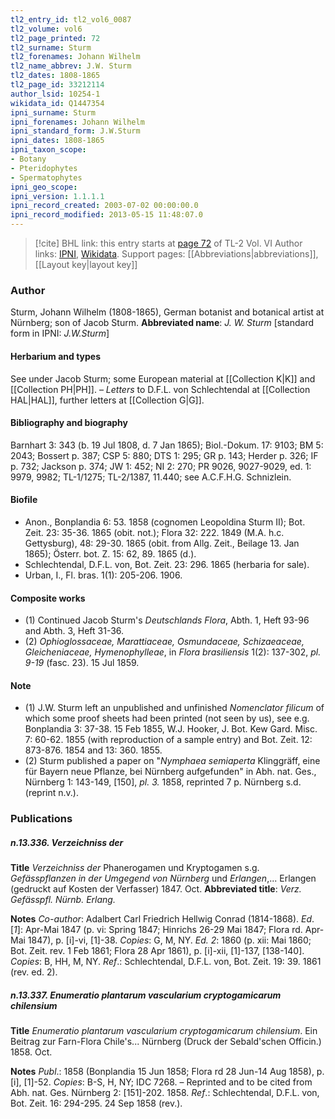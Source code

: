 ```yaml
---
tl2_entry_id: tl2_vol6_0087
tl2_volume: vol6
tl2_page_printed: 72
tl2_surname: Sturm
tl2_forenames: Johann Wilhelm
tl2_name_abbrev: J.W. Sturm
tl2_dates: 1808-1865
tl2_page_id: 33212114
author_lsid: 10254-1
wikidata_id: Q1447354
ipni_surname: Sturm
ipni_forenames: Johann Wilhelm
ipni_standard_form: J.W.Sturm
ipni_dates: 1808-1865
ipni_taxon_scope: 
- Botany
- Pteridophytes
- Spermatophytes
ipni_geo_scope: 
ipni_version: 1.1.1.1
ipni_record_created: 2003-07-02 00:00:00.0
ipni_record_modified: 2013-05-15 11:48:07.0
---
```


> [!cite] BHL link: this entry starts at [page 72](https://www.biodiversitylibrary.org/page/33212114) of TL-2 Vol. VI
> Author links: [IPNI](https://www.ipni.org/a/10254-1), [Wikidata](https://www.wikidata.org/wiki/Q1447354). Support pages: [[Abbreviations|abbreviations]], [[Layout key|layout key]]

### Author

Sturm, Johann Wilhelm (1808-1865), German botanist and botanical artist at Nürnberg; son of Jacob Sturm. 
**Abbreviated name**: *J. W. Sturm* \[standard form in IPNI: *J.W.Sturm*\]

#### Herbarium and types

See under Jacob Sturm; some European material at [[Collection K|K]] and [[Collection PH|PH]]. – *Letters* to D.F.L. von Schlechtendal at [[Collection HAL|HAL]], further letters at [[Collection G|G]].

#### Bibliography and biography

Barnhart 3: 343 (b. 19 Jul 1808, d. 7 Jan 1865); Biol.-Dokum. 17: 9103; BM 5: 2043; Bossert p. 387; CSP 5: 880; DTS 1: 295; GR p. 143; Herder p. 326; IF p. 732; Jackson p. 374; JW 1: 452; NI 2: 270; PR 9026, 9027-9029, ed. 1: 9979, 9982; TL-1/1275; TL-2/1387, 11.440; see A.C.F.H.G. Schnizlein.

#### Biofile

- Anon., Bonplandia 6: 53. 1858 (cognomen Leopoldina Sturm II); Bot. Zeit. 23: 35-36. 1865 (obit. not.); Flora 32: 222. 1849 (M.A. h.c. Gettysburg), 48: 29-30. 1865 (obit. from Allg. Zeit., Beilage 13. Jan 1865); Österr. bot. Z. 15: 62, 89. 1865 (d.).
- Schlechtendal, D.F.L. von, Bot. Zeit. 23: 296. 1865 (herbaria for sale).
- Urban, I., Fl. bras. 1(1): 205-206. 1906.

#### Composite works

- (1) Continued Jacob Sturm's *Deutschlands Flora*, Abth. 1, Heft 93-96 and Abth. 3, Heft 31-36.
- (2) *Ophioglossaceae, Marattiaceae, Osmundaceae, Schizaeaceae, Gleicheniaceae, Hymenophylleae*, in *Flora brasiliensis* 1(2): 137-302, *pl. 9-19* (fasc. 23). 15 Jul 1859.

#### Note

- (1) J.W. Sturm left an unpublished and unfinished *Nomenclator filicum* of which some proof sheets had been printed (not seen by us), see e.g. Bonplandia 3: 37-38. 15 Feb 1855, W.J. Hooker, J. Bot. Kew Gard. Misc. 7: 60-62. 1855 (with reproduction of a sample entry) and Bot. Zeit. 12: 873-876. 1854 and 13: 360. 1855.
- (2) Sturm published a paper on "*Nymphaea semiaperta* Klinggräff, eine für Bayern neue Pflanze, bei Nürnberg aufgefunden" in Abh. nat. Ges., Nürnberg 1: 143-149, \[150\], *pl. 3.* 1858, reprinted 7 p. Nürnberg s.d. (reprint n.v.).

### Publications

##### n.13.336. Verzeichniss der

**Title**
*Verzeichniss der* Phanerogamen und Kryptogamen s.g. *Gefässpflanzen in der Umgegend von Nürnberg* und *Erlangen*,... Erlangen (gedruckt auf Kosten der Verfasser) 1847. Oct.
**Abbreviated title**: *Verz. Gefässpfl. Nürnb. Erlang.*

**Notes**
*Co-author*: Adalbert Carl Friedrich Hellwig Conrad (1814-1868).
*Ed*. \[*1*\]: Apr-Mai 1847 (p. vi: Spring 1847; Hinrichs 26-29 Mai 1847; Flora rd. Apr-Mai 1847), p. \[i\]-vi, \[1\]-38. *Copies*: G, M, NY.
*Ed. 2*: 1860 (p. xii: Mai 1860; Bot. Zeit. rev. 1 Feb 1861; Flora 28 Apr 1861), p. \[i\]-xii, \[1\]-137, \[138-140\]. *Copies*: B, HH, M, NY.
*Ref*.: Schlechtendal, D.F.L. von, Bot. Zeit. 19: 39. 1861 (rev. ed. 2).

##### n.13.337. Enumeratio plantarum vascularium cryptogamicarum chilensium

**Title**
*Enumeratio plantarum vascularium cryptogamicarum chilensium*. Ein Beitrag zur Farn-Flora Chile's... Nürnberg (Druck der Sebald'schen Officin.) 1858. Oct.

**Notes**
*Publ*.: 1858 (Bonplandia 15 Jun 1858; Flora rd 28 Jun-14 Aug 1858), p. \[i\], \[1\]-52.
*Copies*: B-S, H, NY; IDC 7268. – Reprinted and to be cited from Abh. nat. Ges. Nürnberg 2: \[151\]-202. 1858.
*Ref*.: Schlechtendal, D.F.L. von, Bot. Zeit. 16: 294-295. 24 Sep 1858 (rev.).

